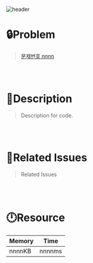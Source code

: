 ![header](https://capsule-render.vercel.app/api?type=waving&height=200&color=0:B2E6FF,100:FFB2D6&text=BOJ%20Number&fontColor=FFFFFF&fontAlign=80&fontAlignY=35&fontSize=50)

# **🔒Problem**

> [문제번호 nnnn](https://www.acmicpc.net/problem/nnnn)

<br>
<br>

# **🔑Description**

> Description for code.

<br>
<br>

# **📑Related Issues**

> Related Issues

<br>
<br>

# **🕛Resource**

| Memory | Time   |
| ------ | ------ |
| nnnnKB | nnnnms |
